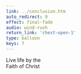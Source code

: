 ```yaml
---
link: ../conclusion.htm
auto_redirect: 9
effect: final-fade
audio: wind-rush
return_link: 'chest-open-1'
type: balloon
keys: 7
---
```

Live life by the<br>
Faith of Christ
